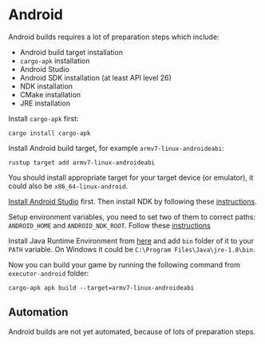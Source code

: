 # Android

Android builds requires a lot of preparation steps which include:

- Android build target installation
- `cargo-apk` installation
- Android Studio
- Android SDK installation (at least API level 26)
- NDK installation
- CMake installation
- JRE installation

Install `cargo-apk` first:

```shell
cargo install cargo-apk
```

Install Android build target, for example `armv7-linux-androideabi`:

```shell
rustup target add armv7-linux-androideabi
```

You should install appropriate target for your target device (or emulator), it could also be `x86_64-linux-android`.

[Install Android Studio](https://developer.android.com/studio/index.html) first. Then install NDK by following
these [instructions](https://developer.android.com/studio/projects/install-ndk).

Setup environment variables, you need to set two of them to correct paths: `ANDROID_HOME` and `ANDROID_NDK_ROOT`.
Follow these [instructions](https://developer.android.com/tools/variables)

Install Java Runtime Environment from [here](https://www.java.com/ru/download/manual.jsp) and add `bin` folder
of it to your `PATH` variable. On Windows it could be `C:\Program Files\Java\jre-1.8\bin`.

Now you can build your game by running the following command from `executor-android` folder:

```shell
cargo-apk apk build --target=armv7-linux-androideabi
```

## Automation

Android builds are not yet automated, because of lots of preparation steps. 